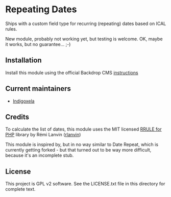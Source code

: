 # Repeating Dates

Ships with a custom field type for recurring (repeating) dates based on ICAL
rules.

New module, probably not working yet, but testing is welcome.
OK, maybe it works, but no guarantee... ;-)

## Installation

Install this module using the official Backdrop CMS
 [instructions](https://backdropcms.org/guide/modules)

## Current maintainers

* [Indigoxela](https://github.com/indigoxela)

## Credits

To calculate the list of dates, this module uses the MIT licensed
 [RRULE for PHP](https://github.com/rlanvin/php-rrule) library by Rémi Lanvin
([rlanvin](https://github.com/rlanvin))

This module is inspired by, but in no way similar to Date Repeat, which is
currently getting forked - but that turned out to be way more difficult,
because it's an incomplete stub.

## License

This project is GPL v2 software. See the LICENSE.txt file in this directory for complete text.
